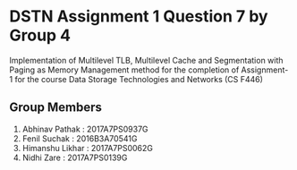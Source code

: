 # DSTN Assignment 1 Question 7 by Group 4
Implementation of Multilevel TLB, Multilevel Cache and Segmentation with Paging as Memory Management method for the completion of Assignment-1 for the course Data Storage Technologies and Networks (CS F446)

## Group Members
1) Abhinav Pathak : 2017A7PS0937G
2) Fenil Suchak : 2016B3A70541G
3) Himanshu Likhar : 2017A7PS0062G
4) Nidhi Zare : 2017A7PS0139G

